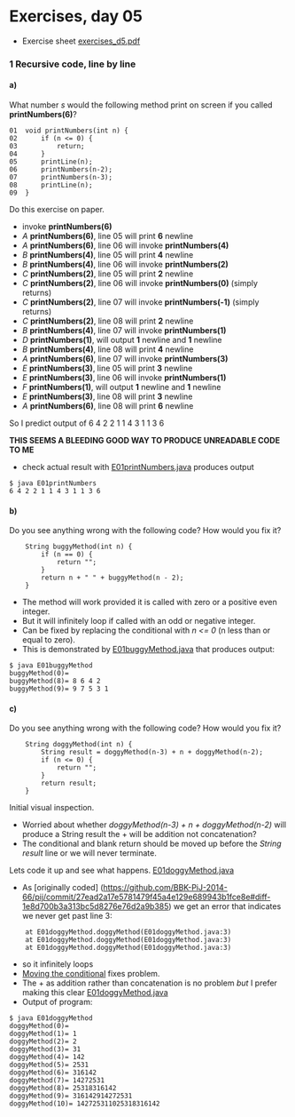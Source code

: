 Exercises, day 05
=================
* Exercise sheet [exercises_d5.pdf](exercises_d5.pdf) 


### 1 Recursive code, line by line

#### a) 

What number *s* would the following method print on screen if you called **printNumbers(6)**?
```
01 	void printNumbers(int n) {
02		if (n <= 0) {
03			return;
04		}
05		printLine(n);
06		printNumbers(n-2);
07		printNumbers(n-3);
08		printLine(n);
09	}
```
Do this exercise on paper.
* invoke **printNumbers(6)**
* *A* **printNumbers(6)**, line 05 will print **6** newline
* *A* **printNumbers(6)**, line 06 will invoke **printNumbers(4)**
* *B* **printNumbers(4)**, line 05 will print **4** newline
* *B* **printNumbers(4)**, line 06 will invoke **printNumbers(2)**
* *C* **printNumbers(2)**, line 05 will print **2** newline
* *C* **printNumbers(2)**, line 06 will invoke **printNumbers(0)** (simply returns)
* *C* **printNumbers(2)**, line 07 will invoke **printNumbers(-1)** (simply returns)
* *C* **printNumbers(2)**, line 08 will print **2** newline
* *B* **printNumbers(4)**, line 07 will invoke **printNumbers(1)**
* *D* **printNumbers(1)**, will output **1** newline and **1** newline
* *B* **printNumbers(4)**, line 08 will print **4** newline
* *A* **printNumbers(6)**, line 07 will invoke **printNumbers(3)**
* *E* **printNumbers(3)**, line 05 will print **3** newline
* *E* **printNumbers(3)**, line 06 will invoke **printNumbers(1)**
* *F* **printNumbers(1)**, will output **1** newline and **1** newline
* *E* **printNumbers(3)**, line 08 will print **3** newline
* *A* **printNumbers(6)**, line 08 will print **6** newline

So I predict output of 6 4 2 2 1 1 4 3 1 1 3 6

**THIS SEEMS A BLEEDING GOOD WAY TO PRODUCE UNREADABLE CODE TO ME**

* check actual result with [E01printNumbers.java](E01printNumbers.java) produces output
```
$ java E01printNumbers
6 4 2 2 1 1 4 3 1 1 3 6 
```


#### b)
Do you see anything wrong with the following code? How would you fix it?
```
	String buggyMethod(int n) {
		if (n == 0) {
			return "";
		}
		return n + " " + buggyMethod(n - 2);
	}
```
* The method will work provided it is called with zero or a positive even integer.
* But it will infinitely loop if called with an odd or negative integer. 
* Can be fixed by replacing the conditional with *n <= 0* (n less than or equal to zero).
* This is demonstrated by [E01buggyMethod.java](E01buggyMethod.java) that produces output:
```
$ java E01buggyMethod
buggyMethod(0)= 
buggyMethod(8)= 8 6 4 2 
buggyMethod(9)= 9 7 5 3 1 
```


#### c)
Do you see anything wrong with the following code? How would you fix it?
```
	String doggyMethod(int n) {
		String result = doggyMethod(n-3) + n + doggyMethod(n-2);
		if (n <= 0) {
			return "";
		}
		return result;
	}
```
Initial visual inspection. 
* Worried about whether *doggyMethod(n-3) + n + doggyMethod(n-2)* will produce a String result
  the + will be addition not concatenation?
* The conditional and blank return should be moved up before the *String result* line or we will never
  terminate.

Lets code it up and see what happens. [E01doggyMethod.java](E01doggyMethod.java)
* As [originally coded] (https://github.com/BBK-PiJ-2014-66/pij/commit/27ead2a17e5781479f45a4e129e689943b1fce8e#diff-1e8d700b3a313bc5d8276e76d2a9b385) we get an error that indicates we never get past line 3:
```
	at E01doggyMethod.doggyMethod(E01doggyMethod.java:3)
	at E01doggyMethod.doggyMethod(E01doggyMethod.java:3)
	at E01doggyMethod.doggyMethod(E01doggyMethod.java:3)
```
* so it infinitely loops
*  [Moving the conditional](https://github.com/BBK-PiJ-2014-66/pij/commit/9ebc0e98b4c989208670760a82190e28b7bedb71#diff-1e8d700b3a313bc5d8276e76d2a9b385) fixes problem. 
* The + as addition rather than concatenation is no problem *but* I prefer making this clear [E01doggyMethod.java](E01doggyMethod.java)
* Output of program:
```
$ java E01doggyMethod 
doggyMethod(0)= 
doggyMethod(1)= 1
doggyMethod(2)= 2
doggyMethod(3)= 31
doggyMethod(4)= 142
doggyMethod(5)= 2531
doggyMethod(6)= 316142
doggyMethod(7)= 14272531
doggyMethod(8)= 25318316142
doggyMethod(9)= 316142914272531
doggyMethod(10)= 142725311025318316142
````

